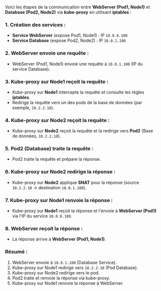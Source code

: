 Voici les étapes de la communication entre **WebServer (Pod1, Node1)** et **Database (Pod2, Node2)** via **kube-proxy** en utilisant **iptables** :

### 1. Création des services :
- **Service WebServer** (expose Pod1, Node1) : IP `10.0.0.100`
- **Service Database** (expose Pod2, Node2) : IP `10.0.1.100`

### 2. WebServer envoie une requête :
- WebServer (Pod1, Node1) envoie une requête à `10.0.1.100` (IP du service Database).

### 3. Kube-proxy sur Node1 reçoit la requête :
- Kube-proxy sur **Node1** intercepte la requête et consulte les règles **iptables**.
- Redirige la requête vers un des pods de la base de données (par exemple, `10.2.2.10`).

### 4. Kube-proxy sur Node2 reçoit la requête :
- Kube-proxy sur **Node2** reçoit la requête et la redirige vers **Pod2** (Base de données, `10.2.2.10`).

### 5. Pod2 (Database) traite la requête :
- Pod2 traite la requête et prépare la réponse.

### 6. Kube-proxy sur Node2 redirige la réponse :
- Kube-proxy sur **Node2** applique **SNAT** pour la réponse (source `10.2.2.10` → destination `10.0.1.100`).

### 7. Kube-proxy sur Node1 renvoie la réponse :
- Kube-proxy sur **Node1** reçoit la réponse et l'envoie à **WebServer (Pod1)** via l'IP du service `10.0.0.100`.

### 8. WebServer reçoit la réponse :
- La réponse arrive à **WebServer (Pod1, Node1)**.

### Résumé :
1. WebServer envoie à `10.0.1.100` (Database Service).
2. Kube-proxy sur Node1 redirige vers `10.2.2.10` (Pod Database).
3. Kube-proxy sur Node2 redirige vers le pod.
4. Pod2 traite et renvoie la réponse via kube-proxy.
5. Kube-proxy sur Node1 renvoie la réponse à WebServer.